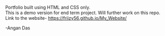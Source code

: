 Portfolio built using HTML and CSS only. <br>
This is a demo version for end term project. Will further work on this repo.<br>
Link to the website- https://friizy56.github.io/My_Website/  <br>


-Angan Das